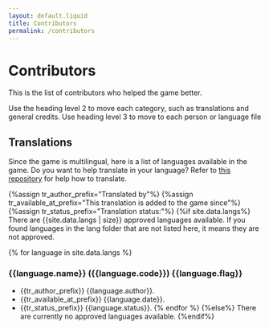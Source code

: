 ```yaml
---
layout: default.liquid
title: Contributors
permalink: /contributors
---
```


# Contributors
This is the list of contributors who helped the game better.

Use the heading level 2 to move each category, such as translations and general credits. Use heading level 3 to move to each person or language file

## Translations
Since the game is multilingual, here is a list of languages available in the game. Do you want to help translate in your language? Refer to [this repository](https://github.com/harrymkt/endless-battle) for help how to translate.

{%assign tr_author_prefix="Translated by"%}
{%assign tr_available_at_prefix="This translation is added to the game since"%}
{%assign tr_status_prefix="Translation status:"%}
{%if site.data.langs%}
There are {{site.data.langs | size}} approved languages available. If you found languages in the lang folder that are not listed here, it means they are not approved.

{% for language in site.data.langs %}
### {{language.name}} ({{language.code}}) {{language.flag}}
* {{tr_author_prefix}} {{language.author}}.
* {{tr_available_at_prefix}} {{language.date}}.
* {{tr_status_prefix}} {{language.status}}.
{% endfor %}
{%else%}
There are currently no approved languages available.
{%endif%}